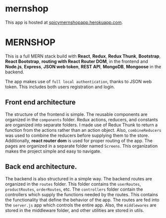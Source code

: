 # mernshop
This app is hosted at [spicymernshopapp.herokuapp.com](https://spicymernshopapp.herokuapp.com).

# MERNSHOP

This is a full MERN stack build with **React**, **Redux**, **Redux Thunk**, **Bootstrap**, **React Bootstrap**, **routing with React Router DOM**, in the frontend 
and **Node.js**, **Express**, **JSON web token**, **REST API**, **MongoDB**, **Mongoose** in the backend.

The app makes use of `full local authentication`, thanks to JSON web token. This includes both users registration and login.

## Front end architecture
The structure of the frontend is simple. The reusable components are organized in the `components` folder. 
Redux actions, reducers, and constants are organized into separate folders. I made use of Redux Thunk to return a function from the actions rather than an action object.
Also, `combineReducers` was used to combine the reducers before supplying them to the store. 
Additionally, **react router dom** is used for proper routing of the app. The pages are organized in a separate folder named `Screens`. This organization makes the project simple and easy to navigate.

## Back end architecture.
The backend is also structured in a simple way. The backend routes are organized in the `routes` folder. This folder contains the `userRoutes`, `productRoutes`, `orderRoutes`, etc.
The `controllers` folder contain the controllers which supply the functions needed by the routes. This contains the functionality that define the behavior of the app.
The routes are fed into the `server.js` app which controls the entire app. Also, the `middlewares` are stored in the middleware folder, and other utilities are stored in utils.

